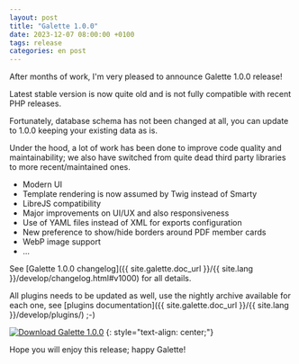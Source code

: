 ```yaml
---
layout: post
title: "Galette 1.0.0"
date: 2023-12-07 08:00:00 +0100
tags: release
categories: en post
---
```


After months of work, I'm very pleased to announce Galette 1.0.0 release!

Latest stable version is now quite old and is not fully compatible with recent PHP releases.

Fortunately, database schema has not been changed at all, you can update to 1.0.0 keeping your existing data as is.

Under the hood, a lot of work has been done to improve code quality and maintainability; we also have switched from quite dead third party libraries to more recent/maintained ones.

* Modern UI
* Template rendering is now assumed by Twig instead of Smarty
* LibreJS compatibility
* Major improvements on UI/UX and also responsiveness
* Use of YAML files instead of XML for exports configuration
* New preference to show/hide borders around PDF member cards
* WebP image support
* ...

See [Galette 1.0.0 changelog]({{ site.galette.doc_url }}/{{ site.lang }}/develop/changelog.html#v1000) for all details.

All plugins needs to be updated as well, use the nightly archive available for each one, see [plugins documentation]({{ site.galette.doc_url }}/{{ site.lang }}/develop/plugins/) ;-)

[![Download Galette 1.0.0](https://img.shields.io/badge/1.0.0-Download_Galette-ffb619.svg?logo=php&logoColor=white&style=for-the-badge)](https://download.tuxfamily.org/galette/galette-1.0.0.tar.bz2)
{: style="text-align: center;"}

Hope you will enjoy this release; happy Galette!
